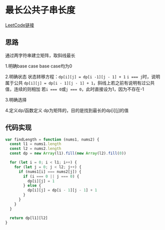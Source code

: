 # 最长公共子串长度

[LeetCode链接](/)

## 思路

通过两字符串建立矩阵，取斜线最长

1.明确base case
base case均为0

2.明确状态
状态转移方程：`dp[i][j] = dp[i -1][j - 1] + 1`
`i === j`时，说明属于公共
  `dp[i][j] = dp[i - 1][j - 1] + 1`，斜线上若之前有说明有过公共值，连续的则相加
  若`i === 0`或`j === 0`，此时直接设为1，因为不存在-1

3.明确选择

4.定义dp/函数定义
dp为矩阵的，目的是找到最长的dp[i][j]的值

## 代码实现

````js
var findLength = function (nums1, nums2) {
  const l1 = nums1.length
  const l2 = nums2.length
  const dp = new Array(l1).fill(new Array(l2).fill(0))

  for (let i = 0; i < l1; i++) {
    for (let j = 0; j < l2; j++) {
      if (nums1[i] === nums2[j]) {
        if (i === 0 || j === 0) {
          dp[i][j] = 1
        } else {
          dp[i][j] = dp[i - 1][j - 1] + 1
        }
      }
    }
  }

  return dp[l1][l2]
}
````
